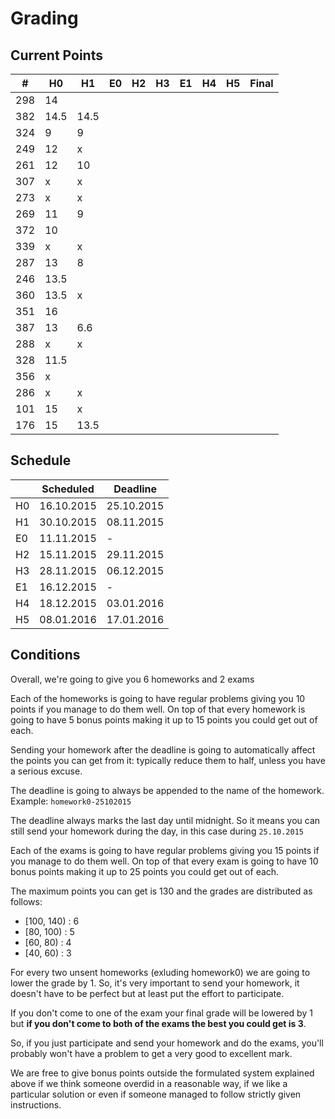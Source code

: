 # Grading

## Current Points

|   #   |  H0  |  H1  | E0 | H2 | H3 | E1 | H4 | H5 | Final |
|-------|------|------|----|----|----|----|----|----|-------|
|  298  |  14  |      |    |    |    |    |    |    |       |
|  382  | 14.5 | 14.5 |    |    |    |    |    |    |       |
|  324  |  9   | 9    |    |    |    |    |    |    |       |
|  249  |  12  | x    |    |    |    |    |    |    |       |
|  261  |  12  | 10   |    |    |    |    |    |    |       |
|  307  |  x   | x    |    |    |    |    |    |    |       |
|  273  |  x   | x    |    |    |    |    |    |    |       |
|  269  |  11  |  9   |    |    |    |    |    |    |       |
|  372  |  10  |      |    |    |    |    |    |    |       |
|  339  |  x   | x    |    |    |    |    |    |    |       |
|  287  |  13  |  8   |    |    |    |    |    |    |       |
|  246  | 13.5 |      |    |    |    |    |    |    |       |
|  360  | 13.5 | x    |    |    |    |    |    |    |       |
|  351  |  16  |      |    |    |    |    |    |    |       |
|  387  |  13  | 6.6  |    |    |    |    |    |    |       |
|  288  |  x   | x    |    |    |    |    |    |    |       |
|  328  | 11.5 |      |    |    |    |    |    |    |       |
|  356  |  x   |      |    |    |    |    |    |    |       |
|  286  |  x   | x    |    |    |    |    |    |    |       |
|  101  |  15  | x    |    |    |    |    |    |    |       |
|  176  |  15  | 13.5 |    |    |    |    |    |    |       |

## Schedule

|    | Scheduled  | Deadline   |
|----|------------|------------|
| H0 | 16.10.2015 | 25.10.2015 |
| H1 | 30.10.2015 | 08.11.2015 |
| E0 |        11.11.2015   | - |
| H2 | 15.11.2015 | 29.11.2015 |
| H3 | 28.11.2015 | 06.12.2015 |
| E1 |        16.12.2015   | - |
| H4 | 18.12.2015 | 03.01.2016 |
| H5 | 08.01.2016 | 17.01.2016 |

## Conditions

Overall, we're going to give you 6 homeworks and 2 exams

Each of the homeworks is going to have regular problems
giving you 10 points if you manage to do them well.
On top of that every homework is going to have 5 bonus
points making it up to 15 points you could get out of
each.

Sending your homework after the deadline is going to
automatically affect the points you can get from it:
typically reduce them to half, unless you have a serious
excuse.

The deadline is going to always be appended to the name of 
the homework.
Example: `homework0-25102015`

The deadline always marks the last day until midnight. So
it means you can still send your homework during the day,
in this case during `25.10.2015`

Each of the exams is going to have regular problems
giving you 15 points if you manage to do them well.
On top of that every exam is going to have 10 bonus
points making it up to 25 points you could get out of
each.

The maximum points you can get is 130 and the grades are
distributed as follows:
- [100, 140) : 6
-  [80, 100) : 5
-  [60, 80)  : 4 
-  [40, 60)  : 3

For every two unsent homeworks (exluding homework0) we are
going to lower the grade by 1. So, it's very important to
send your homework, it doesn't have to be perfect but at
least put the effort to participate.

If you don't come to one of the exam your final grade will
be lowered by 1 but **if you don't come to both of the exams
the best you could get is 3**.

So, if you just participate and send your homework and do 
the exams, you'll probably won't have a problem to get a
very good to excellent mark.

We are free to give bonus points outside the formulated
system explained above if we think someone overdid in a
reasonable way, if we like a particular solution or even 
if someone managed to follow strictly given instructions.


